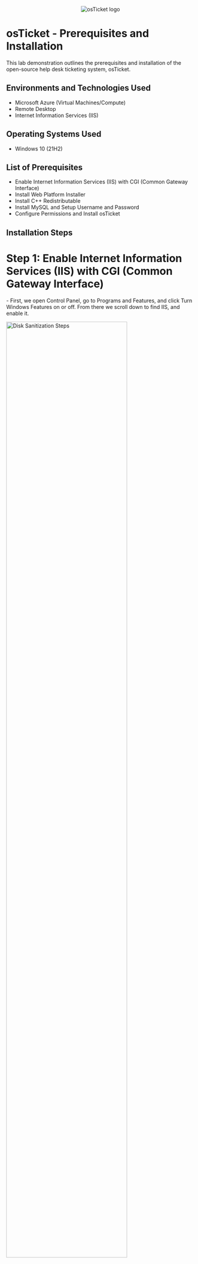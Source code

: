 <p align="center">
<img src="https://i.imgur.com/Clzj7Xs.png" alt="osTicket logo"/>
</p>

<h1>osTicket - Prerequisites and Installation</h1>
This lab demonstration outlines the prerequisites and installation of the open-source help desk ticketing system, osTicket.<br />



<h2>Environments and Technologies Used</h2>

- Microsoft Azure (Virtual Machines/Compute)
- Remote Desktop
- Internet Information Services (IIS)

<h2>Operating Systems Used </h2>

- Windows 10</b> (21H2)

<h2>List of Prerequisites</h2>

- Enable Internet Information Services (IIS) with CGI (Common Gateway Interface)
- Install Web Platform Installer
- Install C++ Redistributable
- Install MySQL and Setup Username and Password
- Configure Permissions and Install osTicket

<h2>Installation Steps</h2>
<p>
<h1>Step 1: Enable Internet Information Services (IIS) with CGI (Common Gateway Interface)</h1>
</p>
<p>
- First, we open Control Panel, go to Programs and Features, and click Turn Windows Features on or off. From there we scroll down to find IIS, and enable it.
<p>
<img src="https://i.imgur.com/1auhZ9x.png" height="80%" width="80%" alt="Disk Sanitization Steps"/>
</p>
<p> 
- The next thing was to expand the IIS section, find Application Development Features, and enable the CGI as well.
<p> 
<p>
<img src="https://i.imgur.com/TMm3m0Q.png" height="80%" width="80%" alt="Disk Sanitization Steps"/>
</p>
<br />
<h1>Step 2: Install Web Platform Installer</h1>
</p>
<p>
- In this step, we will install the Web Platform Installer. To do that, we must first download and install the PHP Manager for IIS.
</p>
<p>
<img src="https://i.imgur.com/dvRGYh4.png" height="80%" width="80%" alt="Disk Sanitization Steps"/>
</p>
<p>
<img src="https://i.imgur.com/zcVEfvA.png" height="80%" width="80%" alt="Disk Sanitization Steps"/>
</p>
<p>
- Next, was to download and install the rewrite module.
</p>
<p>
<img src="https://i.imgur.com/IHmjB4G.png" height="80%" width="80%" alt="Disk Sanitization Steps"/>
</p>
<p>
<img src="https://i.imgur.com/cvy9y6B.png" height="80%" width="80%" alt="Disk Sanitization Steps"/>
</p>
<p>
<img src="https://i.imgur.com/B05X8xj.png" height="80%" width="80%" alt="Disk Sanitization Steps"/>
</p>
<p>
- After installing the rewrite module, we needed to create the directory C:\PHP, in order to install the PHP zip file that we were required to download.
<p/>
<p>
<img src="https://i.imgur.com/e30wr5m.png" height="80%" width="80%" alt="Disk Sanitization Steps"/>
</p>
<p>
<img src="https://i.imgur.com/tFEJ4f6.png" height="80%" width="80%" alt="Disk Sanitization Steps"/>
</p>
<br />
<h1><p> Step 3: Install C++ Redistributable</h1>
</p>
<p>
- Next is to install the C++ Redistributable file for the installation.
</p>
<p>
<img src="https://i.imgur.com/JudjfNP.png" height="80%" width="80%" alt="Disk Sanitization Steps"/>
</p>
<p>
<img src="https://i.imgur.com/k1BomJx.png" height="80%" width="80%" alt="Disk Sanitization Steps"/>
</p>
<p>
<img src="https://i.imgur.com/9QXJKrT.png" height="80%" width="80%" alt="Disk Sanitization Steps"/>
</p>
<br />

<h1><p> Step 4: Install MySQL and Setup Username and Password</h1>
</p>
<p> 
- For this step, we will install my SQL for our database server management.
</p>
<p>
<img src="https://i.imgur.com/4htBXSF.png" height="80%" width="80%" alt="Disk Sanitization Steps"/>
</p>
<p>
- We used Typical Setup for this installation.
<p>
<img src="https://i.imgur.com/1kipAj6.png" height="80%" width="80%" alt="Disk Sanitization Steps"/>
</p>
<p>
<img src="https://i.imgur.com/HHgDG3I.png" height="80%" width="80%" alt="Disk Sanitization Steps"/>
</p>
<p>
- After the installation, we make sure to launch the Configuration Wizard.
<p>
<img src="https://i.imgur.com/G6BUp9i.png" height="80%" width="80%" alt="Disk Sanitization Steps"/>
</p>
<p>
- Use the Standard Configuration and install.
<p>
<img src="https://i.imgur.com/0ZrRzsS.png" height="80%" width="80%" alt="Disk Sanitization Steps"/>
</p>
<p>
<img src="https://i.imgur.com/H6G2VHy.png" height="80%" width="80%" alt="Disk Sanitization Steps"/>
</p>
<br />

<h1><p> Step 5: Configure Permissions and Install osTicket</h1>
</p>
<p> 
- In this step, in order to configure the permissions and install osTicket, we begin by opening IIS as an admin. After doing that, we register PHP from within IIS.
</p>
<p>
<img src="https://i.imgur.com/twEf0iH.png" height="80%" width="80%" alt="Disk Sanitization Steps"/>
</p>
<p> 
- Registering PHP in IIS. (Restart the Server)
</p>
<p>
<img src="https://i.imgur.com/jXujTa2.png" height="80%" width="80%" alt="Disk Sanitization Steps"/>
</p>
<p>
<img src="https://i.imgur.com/zXI8GbD.png" height="80%" width="80%" alt="Disk Sanitization Steps"/>
</p> 
<p> 
- Next was to install osTicket that we downloaded previously and to extract the upload folder to c:\inetpub\wwwroot. (Restart the Server)
</p>
<p>
<img src="https://i.imgur.com/2gevzDj.png" height="80%" width="80%" alt="Disk Sanitization Steps"/>
</p>
<p> 
- Next, in IIS, we go to Sites, Default, osTicket. On the right side, we click "Browse *:80 (http)"
<p>
<img src="https://i.imgur.com/3asSOdu.png" height="80%" width="80%" alt="Disk Sanitization Steps"/>
</p>
<p>
<img src="https://i.imgur.com/vAB8JuZ.png" height="80%" width="80%" alt="Disk Sanitization Steps"/>
</p>
<p> 
- Since some of the extensions were still not enabled, we went back to IIS and clicked on Sites, Default, osTicket. From there we clicked on PHP Manager where we clicked Enable or disable extension.
</p>
<p>
<img src="https://i.imgur.com/YlnyHAk.png" height="80%" width="80%" alt="Disk Sanitization Steps"/>
</p>
<p> 
- We made sure to enable php_imap.dll, php_intl.dll, and php_opcache.dll.
</p>
<p>
<img src="https://i.imgur.com/15NESF5.png" height="80%" width="80%" alt="Disk Sanitization Steps"/>
</p>
<p> 
- After refreshing the osTicket site in the browser, we can see that the extensions we selected were enabled.
</p>
<p>
<img src="https://i.imgur.com/iggkGzO.png" height="80%" width="80%" alt="Disk Sanitization Steps"/>
</p>
<p>
- Next was to rename the configuration file for PHP from: C:\inetpub\wwwroot\osTicket\include\ost-sampleconfig.php, to: C:\inetpub\wwwroot\osTicket\include\ost-config.php
</p>
<p>
<img src="https://i.imgur.com/hKieodf.png" height="80%" width="80%" alt="Disk Sanitization Steps"/>
</p>
<p>
<img src="https://i.imgur.com/T6PmTIf.png" height="80%" width="80%" alt="Disk Sanitization Steps"/>
</p>
<p>
- We assigned permissions for ost-config.php, which included Disable Inheritance, and then adding New Permissions to Everyone with All permissions.
</p>
<p>
<img src="https://i.imgur.com/sap6H01.png" height="80%" width="80%" alt="Disk Sanitization Steps"/>
</p>
<p>
<img src="https://i.imgur.com/DJmEXEB.png" height="80%" width="80%" alt="Disk Sanitization Steps"/>
</p>
<p>
- From there, we can continue to setting up osTicket in our web browser.
</p>
<p>
<img src="https://i.imgur.com/DJmEXEB.png" height="80%" width="80%" alt="Disk Sanitization Steps"/>
</p>
<p>
- In order to continue with the setup of osTicket, we need to download and install Heidi SQL.
</p>
<p>
<img src="https://i.imgur.com/DJmEXEB.png" height="80%" width="80%" alt="Disk Sanitization Steps"/>
</p>
<p>
<img src="https://i.imgur.com/DJmEXEB.png" height="80%" width="80%" alt="Disk Sanitization Steps"/>
</p>
<p>
- After installation, we created a new session, connected to the session, and inside Heidi SQL, created a database called "osTicket".
</p>
<p>
<img src="https://i.imgur.com/DJmEXEB.png" height="80%" width="80%" alt="Disk Sanitization Steps"/>
</p>
<p>
<img src="https://i.imgur.com/DJmEXEB.png" height="80%" width="80%" alt="Disk Sanitization Steps"/>
</p>
<p>
- Once completed, we head back to our web browser to continue setting up osTicket with the apppropriate credentials.
</p>
<p>
<img src="https://i.imgur.com/DJmEXEB.png" height="80%" width="80%" alt="Disk Sanitization Steps"/>
</p>
<p>
- After this, we can click install now, and osTicket has been successfully installed. We can browse to our osTicket help desk login page, and see our fully functioning ticketing system.
</p>
<p>
<img src="https://i.imgur.com/DJmEXEB.png" height="80%" width="80%" alt="Disk Sanitization Steps"/>
</p>
<p>
<img src="https://i.imgur.com/DJmEXEB.png" height="80%" width="80%" alt="Disk Sanitization Steps"/>
</p>
<br />
